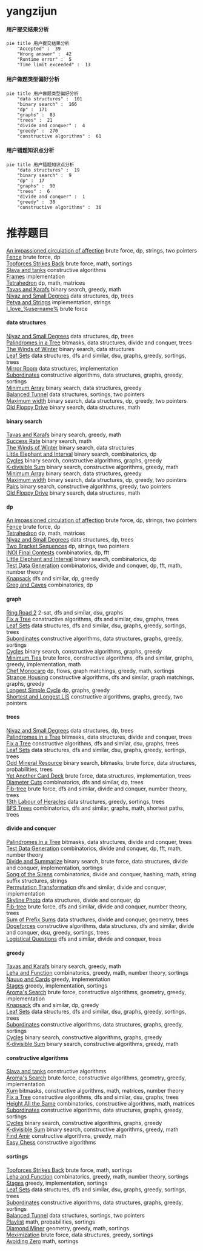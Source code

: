 # yangzijun
<!-- tabs:start -->
#### **用户提交结果分析**

```mermaid
pie title 用户提交结果分析
    "Accepted" :  39
    "Wrong answer" :  42
    "Runtime error" :  5
    "Time limit exceeded" :  13
```
#### **用户做题类型偏好分析**

```mermaid
pie title 用户做题类型偏好分析
    "data structures" :  101
    "binary search" :  166
    "dp" :  171
    "graphs" :  83
    "trees" :  21
    "divide and conquer" :  4
    "greedy" :  270
    "constructive algorithms" :  61
```
#### **用户错题知识点分析**

```mermaid
pie title 用户错题知识点分析
    "data structures" :  19
    "binary search" :  9
    "dp" :  17
    "graphs" :  90
    "trees" :  6
    "divide and conquer" :  1
    "greedy" :  38
    "constructive algorithms" :  36
```
<!-- tabs:end -->
# 推荐题目
[An impassioned circulation of affection](http://codeforces.com/problemset/problem/814/C)		brute force,
                        dp,
                        strings,
                        two pointers		  
[Fence](http://codeforces.com/problemset/problem/363/B)		brute force,
                        dp		  
[Topforces Strikes Back](http://codeforces.com/problemset/problem/1183/F)		brute force,
                        math,
                        sortings		  
[Slava and tanks](http://codeforces.com/problemset/problem/877/C)		constructive algorithms		  
[Frames](http://codeforces.com/problemset/problem/93/A)		implementation		  
[Tetrahedron](http://codeforces.com/problemset/problem/166/E)		dp,
                        math,
                        matrices		  
[Tavas and Karafs](http://codeforces.com/problemset/problem/535/C)		binary search,
                        greedy,
                        math		  
[Niyaz and Small Degrees](http://codeforces.com/problemset/problem/1119/F)		data structures,
                        dp,
                        trees		  
[Petya and Strings](http://codeforces.com/problemset/problem/112/A)		implementation,
                        strings		  
[I_love_\%username\%](http://codeforces.com/problemset/problem/155/A)		brute force		  
<!-- tabs:start -->
#### **data structures**
[Niyaz and Small Degrees](http://codeforces.com/problemset/problem/1119/F)		data structures,
                        dp,
                        trees		  
[Palindromes in a Tree](http://codeforces.com/problemset/problem/914/E)		bitmasks,
                        data structures,
                        divide and conquer,
                        trees		  
[The Winds of Winter](http://codeforces.com/problemset/problem/768/G)		binary search,
                        data structures		  
[Leaf Sets](http://codeforces.com/problemset/problem/1042/F)		data structures,
                        dfs and similar,
                        dsu,
                        graphs,
                        greedy,
                        sortings,
                        trees		  
[Mirror Room](http://codeforces.com/problemset/problem/274/E)		data structures,
                        implementation		  
[Subordinates](https://codeforces.com/contest/737/problem/C)		constructive algorithms,
                        data structures,
                        graphs,
                        greedy,
                        sortings		  
[Minimum Array](http://codeforces.com/problemset/problem/1157/E)		binary search,
                        data structures,
                        greedy		  
[Balanced Tunnel](http://codeforces.com/problemset/problem/1237/B)		data structures,
                        sortings,
                        two pointers		  
[Maximum width](http://codeforces.com/problemset/problem/1492/C)		binary search,
                        data structures,
                        dp,
                        greedy,
                        two pointers		  
[Old Floppy Drive](http://codeforces.com/problemset/problem/1490/G)		binary search,
                        data structures,
                        math		  
#### **binary search**
[Tavas and Karafs](http://codeforces.com/problemset/problem/535/C)		binary search,
                        greedy,
                        math		  
[Success Rate](https://codeforces.com/contest/807/problem/C)		binary search,
                        math		  
[The Winds of Winter](http://codeforces.com/problemset/problem/768/G)		binary search,
                        data structures		  
[Little Elephant and Interval](https://codeforces.com/contest/205/problem/C)		binary search,
                        combinatorics,
                        dp		  
[Cycles](https://codeforces.com/contest/233/problem/C)		binary search,
                        constructive algorithms,
                        graphs,
                        greedy		  
[K-divisible Sum](http://codeforces.com/problemset/problem/1476/A)		binary search,
                        constructive algorithms,
                        greedy,
                        math		  
[Minimum Array](http://codeforces.com/problemset/problem/1157/E)		binary search,
                        data structures,
                        greedy		  
[Maximum width](http://codeforces.com/problemset/problem/1492/C)		binary search,
                        data structures,
                        dp,
                        greedy,
                        two pointers		  
[Pairs](http://codeforces.com/problemset/problem/1463/D)		binary search,
                        constructive algorithms,
                        greedy,
                        two pointers		  
[Old Floppy Drive](http://codeforces.com/problemset/problem/1490/G)		binary search,
                        data structures,
                        math		  
#### **dp**
[An impassioned circulation of affection](http://codeforces.com/problemset/problem/814/C)		brute force,
                        dp,
                        strings,
                        two pointers		  
[Fence](http://codeforces.com/problemset/problem/363/B)		brute force,
                        dp		  
[Tetrahedron](http://codeforces.com/problemset/problem/166/E)		dp,
                        math,
                        matrices		  
[Niyaz and Small Degrees](http://codeforces.com/problemset/problem/1119/F)		data structures,
                        dp,
                        trees		  
[Two Bracket Sequences](http://codeforces.com/problemset/problem/1272/F)		dp,
                        strings,
                        two pointers		  
[INOI Final Contests](http://codeforces.com/problemset/problem/1439/D)		combinatorics,
                        dp,
                        fft		  
[Little Elephant and Interval](https://codeforces.com/contest/205/problem/C)		binary search,
                        combinatorics,
                        dp		  
[Test Data Generation](http://codeforces.com/problemset/problem/773/F)		combinatorics,
                        divide and conquer,
                        dp,
                        fft,
                        math,
                        number theory		  
[Knapsack](http://codeforces.com/problemset/problem/1132/E)		dfs and similar,
                        dp,
                        greedy		  
[Greg and Caves](http://codeforces.com/problemset/problem/295/D)		combinatorics,
                        dp		  
#### **graph**
[Ring Road 2](http://codeforces.com/problemset/problem/27/D)		2-sat,
                        dfs and similar,
                        dsu,
                        graphs		  
[Fix a Tree](https://codeforces.com/contest/699/problem/D)		constructive algorithms,
                        dfs and similar,
                        dsu,
                        graphs,
                        trees		  
[Leaf Sets](http://codeforces.com/problemset/problem/1042/F)		data structures,
                        dfs and similar,
                        dsu,
                        graphs,
                        greedy,
                        sortings,
                        trees		  
[Subordinates](https://codeforces.com/contest/737/problem/C)		constructive algorithms,
                        data structures,
                        graphs,
                        greedy,
                        sortings		  
[Cycles](https://codeforces.com/contest/233/problem/C)		binary search,
                        constructive algorithms,
                        graphs,
                        greedy		  
[Minimum Ties](http://codeforces.com/problemset/problem/1487/C)		brute force,
                        constructive algorithms,
                        dfs and similar,
                        graphs,
                        greedy,
                        implementation,
                        math		  
[Chef Monocarp](http://codeforces.com/problemset/problem/1437/C)		dp,
                        flows,
                        graph matchings,
                        greedy,
                        math,
                        sortings		  
[Strange Housing](http://codeforces.com/problemset/problem/1470/D)		constructive algorithms,
                        dfs and similar,
                        graph matchings,
                        graphs,
                        greedy		  
[Longest Simple Cycle](http://codeforces.com/problemset/problem/1476/C)		dp,
                        graphs,
                        greedy		  
[Shortest and Longest LIS](http://codeforces.com/problemset/problem/1304/D)		constructive algorithms,
                        graphs,
                        greedy,
                        two pointers		  
#### **trees**
[Niyaz and Small Degrees](http://codeforces.com/problemset/problem/1119/F)		data structures,
                        dp,
                        trees		  
[Palindromes in a Tree](http://codeforces.com/problemset/problem/914/E)		bitmasks,
                        data structures,
                        divide and conquer,
                        trees		  
[Fix a Tree](https://codeforces.com/contest/699/problem/D)		constructive algorithms,
                        dfs and similar,
                        dsu,
                        graphs,
                        trees		  
[Leaf Sets](http://codeforces.com/problemset/problem/1042/F)		data structures,
                        dfs and similar,
                        dsu,
                        graphs,
                        greedy,
                        sortings,
                        trees		  
[Odd Mineral Resource](http://codeforces.com/problemset/problem/1479/D)		binary search,
                        bitmasks,
                        brute force,
                        data structures,
                        probabilities,
                        trees		  
[Yet Another Card Deck](http://codeforces.com/problemset/problem/1511/C)		brute force,
                        data structures,
                        implementation,
                        trees		  
[Diameter Cuts](http://codeforces.com/problemset/problem/1499/F)		combinatorics,
                        dfs and similar,
                        dp,
                        trees		  
[Fib-tree](http://codeforces.com/problemset/problem/1491/E)		brute force,
                        dfs and similar,
                        divide and conquer,
                        number theory,
                        trees		  
[13th Labour of Heracles](http://codeforces.com/problemset/problem/1466/D)		data structures,
                        greedy,
                        sortings,
                        trees		  
[BFS Trees](http://codeforces.com/problemset/problem/1495/D)		combinatorics,
                        dfs and similar,
                        graphs,
                        math,
                        shortest paths,
                        trees		  
#### **divide and conquer**
[Palindromes in a Tree](http://codeforces.com/problemset/problem/914/E)		bitmasks,
                        data structures,
                        divide and conquer,
                        trees		  
[Test Data Generation](http://codeforces.com/problemset/problem/773/F)		combinatorics,
                        divide and conquer,
                        dp,
                        fft,
                        math,
                        number theory		  
[Divide and Summarize](http://codeforces.com/problemset/problem/1461/D)		binary search,
                        brute force,
                        data structures,
                        divide and conquer,
                        implementation,
                        sortings		  
[Song of the Sirens](http://codeforces.com/problemset/problem/1466/G)		combinatorics,
                        divide and conquer,
                        hashing,
                        math,
                        string suffix structures,
                        strings		  
[Permutation Transformation](http://codeforces.com/problemset/problem/1490/D)		dfs and similar,
                        divide and conquer,
                        implementation		  
[Skyline Photo](https://codeforces.com/contest/1483/problem/C)		data structures,
                        divide and conquer,
                        dp		  
[Fib-tree](http://codeforces.com/problemset/problem/1491/E)		brute force,
                        dfs and similar,
                        divide and conquer,
                        number theory,
                        trees		  
[Sum of Prefix Sums](http://codeforces.com/problemset/problem/1303/G)		data structures,
                        divide and conquer,
                        geometry,
                        trees		  
[Dogeforces](http://codeforces.com/problemset/problem/1494/D)		constructive algorithms,
                        data structures,
                        dfs and similar,
                        divide and conquer,
                        dsu,
                        greedy,
                        sortings,
                        trees		  
[Logistical Questions](http://codeforces.com/problemset/problem/566/C)		dfs and similar,
                        divide and conquer,
                        trees		  
#### **greedy**
[Tavas and Karafs](http://codeforces.com/problemset/problem/535/C)		binary search,
                        greedy,
                        math		  
[Leha and Function](http://codeforces.com/problemset/problem/840/A)		combinatorics,
                        greedy,
                        math,
                        number theory,
                        sortings		  
[Nauuo and Cards](https://codeforces.com/contest/1173/problem/C)		greedy,
                        implementation		  
[Stages](http://codeforces.com/problemset/problem/1011/A)		greedy,
                        implementation,
                        sortings		  
[Aroma's Search](https://codeforces.com/contest/1293/problem/D)		brute force,
                        constructive algorithms,
                        geometry,
                        greedy,
                        implementation		  
[Knapsack](http://codeforces.com/problemset/problem/1132/E)		dfs and similar,
                        dp,
                        greedy		  
[Leaf Sets](http://codeforces.com/problemset/problem/1042/F)		data structures,
                        dfs and similar,
                        dsu,
                        graphs,
                        greedy,
                        sortings,
                        trees		  
[Subordinates](https://codeforces.com/contest/737/problem/C)		constructive algorithms,
                        data structures,
                        graphs,
                        greedy,
                        sortings		  
[Cycles](https://codeforces.com/contest/233/problem/C)		binary search,
                        constructive algorithms,
                        graphs,
                        greedy		  
[K-divisible Sum](http://codeforces.com/problemset/problem/1476/A)		binary search,
                        constructive algorithms,
                        greedy,
                        math		  
#### **constructive algorithms**
[Slava and tanks](http://codeforces.com/problemset/problem/877/C)		constructive algorithms		  
[Aroma's Search](https://codeforces.com/contest/1293/problem/D)		brute force,
                        constructive algorithms,
                        geometry,
                        greedy,
                        implementation		  
[Xum](http://codeforces.com/problemset/problem/1427/E)		bitmasks,
                        constructive algorithms,
                        math,
                        matrices,
                        number theory		  
[Fix a Tree](https://codeforces.com/contest/699/problem/D)		constructive algorithms,
                        dfs and similar,
                        dsu,
                        graphs,
                        trees		  
[Height All the Same](http://codeforces.com/problemset/problem/1332/E)		combinatorics,
                        constructive algorithms,
                        math,
                        matrices		  
[Subordinates](https://codeforces.com/contest/737/problem/C)		constructive algorithms,
                        data structures,
                        graphs,
                        greedy,
                        sortings		  
[Cycles](https://codeforces.com/contest/233/problem/C)		binary search,
                        constructive algorithms,
                        graphs,
                        greedy		  
[K-divisible Sum](http://codeforces.com/problemset/problem/1476/A)		binary search,
                        constructive algorithms,
                        greedy,
                        math		  
[Find Amir](https://codeforces.com/contest/805/problem/C)		constructive algorithms,
                        greedy,
                        math		  
[Easy Chess](http://codeforces.com/problemset/problem/1089/E)		constructive algorithms		  
#### **sortings**
[Topforces Strikes Back](http://codeforces.com/problemset/problem/1183/F)		brute force,
                        math,
                        sortings		  
[Leha and Function](http://codeforces.com/problemset/problem/840/A)		combinatorics,
                        greedy,
                        math,
                        number theory,
                        sortings		  
[Stages](http://codeforces.com/problemset/problem/1011/A)		greedy,
                        implementation,
                        sortings		  
[Leaf Sets](http://codeforces.com/problemset/problem/1042/F)		data structures,
                        dfs and similar,
                        dsu,
                        graphs,
                        greedy,
                        sortings,
                        trees		  
[Subordinates](https://codeforces.com/contest/737/problem/C)		constructive algorithms,
                        data structures,
                        graphs,
                        greedy,
                        sortings		  
[Balanced Tunnel](http://codeforces.com/problemset/problem/1237/B)		data structures,
                        sortings,
                        two pointers		  
[Playlist](http://codeforces.com/problemset/problem/268/E)		math,
                        probabilities,
                        sortings		  
[Diamond Miner](https://codeforces.com/contest/1496/problem/C)		geometry,
                        greedy,
                        math,
                        sortings		  
[Meximization](http://codeforces.com/problemset/problem/1497/A)		brute force,
                        data structures,
                        greedy,
                        sortings		  
[Avoiding Zero](http://codeforces.com/problemset/problem/1427/A)		math,
                        sortings		  
<!-- tabs:end -->

